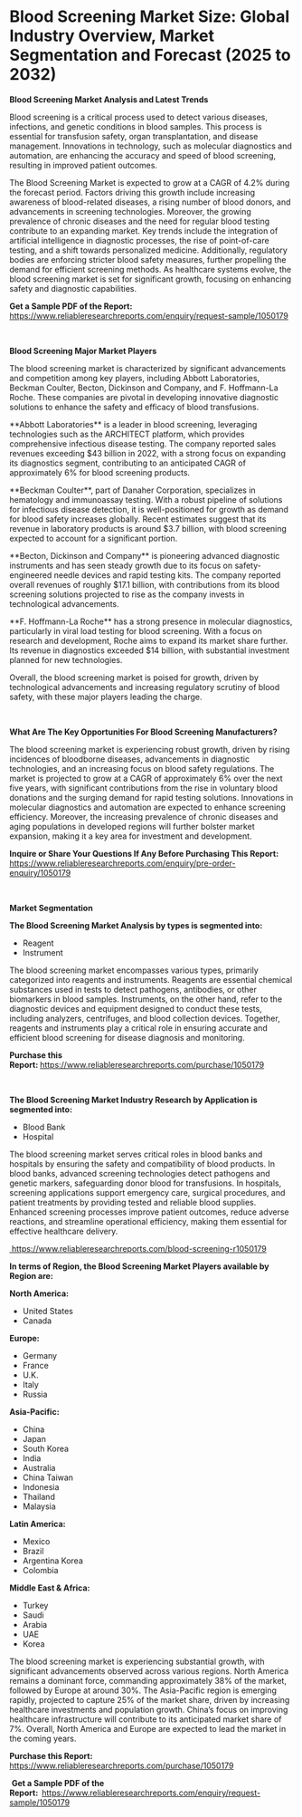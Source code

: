 <p><h1>Blood Screening Market Size: Global Industry Overview, Market Segmentation and Forecast (2025 to 2032)</h1></p><p><strong>Blood Screening Market Analysis and Latest Trends</strong></p>
<p><p>Blood screening is a critical process used to detect various diseases, infections, and genetic conditions in blood samples. This process is essential for transfusion safety, organ transplantation, and disease management. Innovations in technology, such as molecular diagnostics and automation, are enhancing the accuracy and speed of blood screening, resulting in improved patient outcomes.</p><p>The Blood Screening Market is expected to grow at a CAGR of 4.2% during the forecast period. Factors driving this growth include increasing awareness of blood-related diseases, a rising number of blood donors, and advancements in screening technologies. Moreover, the growing prevalence of chronic diseases and the need for regular blood testing contribute to an expanding market. Key trends include the integration of artificial intelligence in diagnostic processes, the rise of point-of-care testing, and a shift towards personalized medicine. Additionally, regulatory bodies are enforcing stricter blood safety measures, further propelling the demand for efficient screening methods. As healthcare systems evolve, the blood screening market is set for significant growth, focusing on enhancing safety and diagnostic capabilities.</p></p>
<p><strong>Get a Sample PDF of the Report:&nbsp;</strong> <a href="https://www.reliableresearchreports.com/enquiry/request-sample/1050179?utm_campaign=3035&utm_medium=2&utm_source=Github&utm_content=ia&utm_term=12042025&utm_id=blood-screening">https://www.reliableresearchreports.com/enquiry/request-sample/1050179</a></p>
<p>&nbsp;</p>
<p><strong>Blood Screening Major Market Players</strong></p>
<p><p>The blood screening market is characterized by significant advancements and competition among key players, including Abbott Laboratories, Beckman Coulter, Becton, Dickinson and Company, and F. Hoffmann-La Roche. These companies are pivotal in developing innovative diagnostic solutions to enhance the safety and efficacy of blood transfusions.</p><p>**Abbott Laboratories** is a leader in blood screening, leveraging technologies such as the ARCHITECT platform, which provides comprehensive infectious disease testing. The company reported sales revenues exceeding $43 billion in 2022, with a strong focus on expanding its diagnostics segment, contributing to an anticipated CAGR of approximately 6% for blood screening products.</p><p>**Beckman Coulter**, part of Danaher Corporation, specializes in hematology and immunoassay testing. With a robust pipeline of solutions for infectious disease detection, it is well-positioned for growth as demand for blood safety increases globally. Recent estimates suggest that its revenue in laboratory products is around $3.7 billion, with blood screening expected to account for a significant portion.</p><p>**Becton, Dickinson and Company** is pioneering advanced diagnostic instruments and has seen steady growth due to its focus on safety-engineered needle devices and rapid testing kits. The company reported overall revenues of roughly $17.1 billion, with contributions from its blood screening solutions projected to rise as the company invests in technological advancements.</p><p>**F. Hoffmann-La Roche** has a strong presence in molecular diagnostics, particularly in viral load testing for blood screening. With a focus on research and development, Roche aims to expand its market share further. Its revenue in diagnostics exceeded $14 billion, with substantial investment planned for new technologies.</p><p>Overall, the blood screening market is poised for growth, driven by technological advancements and increasing regulatory scrutiny of blood safety, with these major players leading the charge.</p></p>
<p>&nbsp;</p>
<p><strong>What Are The Key Opportunities For Blood Screening Manufacturers?</strong></p>
<p><p>The blood screening market is experiencing robust growth, driven by rising incidences of bloodborne diseases, advancements in diagnostic technologies, and an increasing focus on blood safety regulations. The market is projected to grow at a CAGR of approximately 6% over the next five years, with significant contributions from the rise in voluntary blood donations and the surging demand for rapid testing solutions. Innovations in molecular diagnostics and automation are expected to enhance screening efficiency. Moreover, the increasing prevalence of chronic diseases and aging populations in developed regions will further bolster market expansion, making it a key area for investment and development.</p></p>
<p><strong>Inquire or Share Your Questions If Any Before Purchasing This Report:</strong> <a href="https://www.reliableresearchreports.com/enquiry/pre-order-enquiry/1050179?utm_campaign=3035&utm_medium=2&utm_source=Github&utm_content=ia&utm_term=12042025&utm_id=blood-screening">https://www.reliableresearchreports.com/enquiry/pre-order-enquiry/1050179</a></p>
<p>&nbsp;</p>
<p><strong>Market Segmentation</strong></p>
<p><strong>The Blood Screening Market Analysis by types is segmented into:</strong></p>
<p><ul><li>Reagent</li><li>Instrument</li></ul></p>
<p><p>The blood screening market encompasses various types, primarily categorized into reagents and instruments. Reagents are essential chemical substances used in tests to detect pathogens, antibodies, or other biomarkers in blood samples. Instruments, on the other hand, refer to the diagnostic devices and equipment designed to conduct these tests, including analyzers, centrifuges, and blood collection devices. Together, reagents and instruments play a critical role in ensuring accurate and efficient blood screening for disease diagnosis and monitoring.</p></p>
<p><strong>Purchase this Report:&nbsp;</strong><a href="https://www.reliableresearchreports.com/purchase/1050179?utm_campaign=3035&utm_medium=2&utm_source=Github&utm_content=ia&utm_term=12042025&utm_id=blood-screening">https://www.reliableresearchreports.com/purchase/1050179</a></p>
<p>&nbsp;</p>
<p><strong>The Blood Screening Market Industry Research by Application is segmented into:</strong></p>
<p><ul><li>Blood Bank</li><li>Hospital</li></ul></p>
<p><p>The blood screening market serves critical roles in blood banks and hospitals by ensuring the safety and compatibility of blood products. In blood banks, advanced screening technologies detect pathogens and genetic markers, safeguarding donor blood for transfusions. In hospitals, screening applications support emergency care, surgical procedures, and patient treatments by providing tested and reliable blood supplies. Enhanced screening processes improve patient outcomes, reduce adverse reactions, and streamline operational efficiency, making them essential for effective healthcare delivery.</p></p>
<p><a href="https://www.reliableresearchreports.com/blood-screening-r1050179?utm_campaign=3035&utm_medium=2&utm_source=Github&utm_content=ia&utm_term=12042025&utm_id=blood-screening">&nbsp;https://www.reliableresearchreports.com/blood-screening-r1050179</a></p>
<p><strong>In terms of Region, the Blood Screening Market Players available by Region are:</strong></p>
<p>
    <p> <strong> North America: </strong>
        <ul>
            <li>United States</li>
            <li>Canada</li>
        </ul>
        </p> 
    <p> <strong> Europe: </strong>
        <ul>
            <li>Germany</li>
            <li>France</li>
            <li>U.K.</li>
            <li>Italy</li>
            <li>Russia</li>
        </ul>
        </p> 
    <p> <strong> Asia-Pacific: </strong>
        <ul>
            <li>China</li>
            <li>Japan</li>
            <li>South Korea</li>
            <li>India</li>
            <li>Australia</li>
            <li>China Taiwan</li>
            <li>Indonesia</li>
            <li>Thailand</li>
            <li>Malaysia</li>
        </ul>
        </p> 
    <p> <strong> Latin America: </strong>
        <ul>
            <li>Mexico</li>
            <li>Brazil</li>
            <li>Argentina Korea</li>
            <li>Colombia</li>
        </ul>
        </p> 
    <p> <strong> Middle East & Africa: </strong>
        <ul>
            <li>Turkey</li>
            <li>Saudi</li>
            <li>Arabia</li>
            <li>UAE</li>
            <li>Korea</li>
        </ul>
    </p>
    </p>
<p><p>The blood screening market is experiencing substantial growth, with significant advancements observed across various regions. North America remains a dominant force, commanding approximately 38% of the market, followed by Europe at around 30%. The Asia-Pacific region is emerging rapidly, projected to capture 25% of the market share, driven by increasing healthcare investments and population growth. China’s focus on improving healthcare infrastructure will contribute to its anticipated market share of 7%. Overall, North America and Europe are expected to lead the market in the coming years.</p></p>
<p><strong>Purchase this Report: </strong><a href="https://www.reliableresearchreports.com/purchase/1050179?utm_campaign=3035&utm_medium=2&utm_source=Github&utm_content=ia&utm_term=12042025&utm_id=blood-screening">https://www.reliableresearchreports.com/purchase/1050179</a></p>
<p>&nbsp;<strong>Get a Sample PDF of the Report:&nbsp;&nbsp;</strong><a href="https://www.reliableresearchreports.com/enquiry/request-sample/1050179?utm_campaign=3035&utm_medium=2&utm_source=Github&utm_content=ia&utm_term=12042025&utm_id=blood-screening">https://www.reliableresearchreports.com/enquiry/request-sample/1050179</a></p>
<p><strong></strong></p>
<p><p></p><p></p><p></p></p>